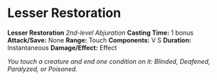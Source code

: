 # Lesser Restoration

**Lesser Restoration**
_2nd-level Abjuration_
**Casting Time:** 1 bonus
**Attack/Save:** None
**Range:** Touch
**Components:** V S
**Duration:** Instantaneous
**Damage/Effect:** Effect

*You touch a creature and end one condition on it: Blinded, Deafened, Paralyzed, or Poisoned.*